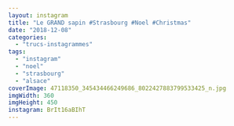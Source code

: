 ```yaml
---
layout: instagram
title: "Le GRAND sapin #Strasbourg #Noel #Christmas"
date: "2018-12-08"
categories: 
  - "trucs-instagrammes"
tags: 
  - "instagram"
  - "noel"
  - "strasbourg"
  - "alsace"
coverImage: 47118350_345434466249686_8022427883799533425_n.jpg
imgWidth: 360
imgHeight: 450
instagram: BrIt16aBIhT
---
```

